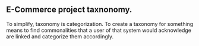 ## E-Commerce project taxnonomy.

To simplify, taxonomy is categorization. To create a taxonomy for something means to find commonalities that a user of that system would acknowledge are linked and categorize them accordingly.

